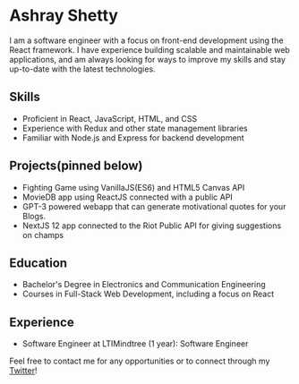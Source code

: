 # Ashray Shetty

I am a software engineer with a focus on front-end development using the React framework. I have experience building scalable and maintainable web applications, and am always looking for ways to improve my skills and stay up-to-date with the latest technologies.

## Skills
* Proficient in React, JavaScript, HTML, and CSS
* Experience with Redux and other state management libraries
* Familiar with Node.js and Express for backend development

## Projects(pinned below)
* Fighting Game using VanillaJS(ES6) and HTML5 Canvas API
* MovieDB app using ReactJS connected with a public API
* GPT-3 powered webapp that can generate motivational quotes for your Blogs.
* NextJS 12 app connected to the Riot Public API for giving suggestions on champs

## Education
* Bachelor's Degree in Electronics and Communication Engineering
* Courses in Full-Stack Web Development, including a focus on React

## Experience
* Software Engineer at LTIMindtree (1 year): Software Engineer

Feel free to contact me for any opportunities or to connect through my [Twitter](https://twitter.com/RayAsh37)!
